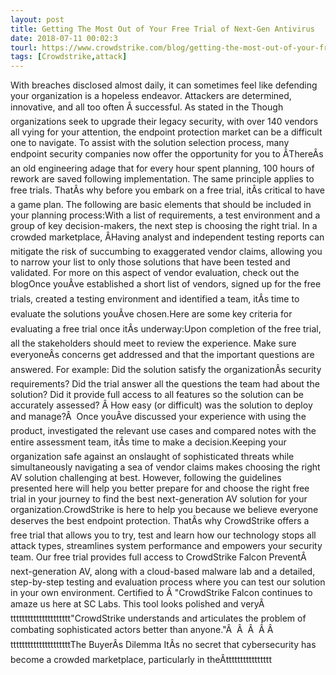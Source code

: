 ```yaml
---
layout: post
title: Getting The Most Out of Your Free Trial of Next-Gen Antivirus
date: 2018-07-11 00:02:3
tourl: https://www.crowdstrike.com/blog/getting-the-most-out-of-your-free-trial-of-next-gen-antivirus/
tags: [Crowdstrike,attack]
---
```

With breaches disclosed almost daily, it can sometimes feel like defending your organization is a hopeless endeavor. Attackers are determined, innovative, and all too often Â successful. As stated in the Though organizations seek to upgrade their legacy security, with over 140 vendors all vying for your attention, the endpoint protection market can be a difficult one to navigate. To assist with the solution selection process, many endpoint security companies now offer the opportunity for you to ÂThereÂs an old engineering adage that for every hour spent planning, 100 hours of rework are saved following implementation. The same principle applies to free trials. ThatÂs why before you embark on a free trial, itÂs critical to have a game plan. The following are basic elements that should be included in your planning process:With a list of requirements, a test environment and a group of key decision-makers, the next step is choosing the right trial. In a crowded marketplace, ÂHaving analyst and independent testing reports can mitigate the risk of succumbing to exaggerated vendor claims, allowing you to narrow your list to only those solutions that have been tested and validated. For more on this aspect of vendor evaluation, check out the blogOnce youÂve established a short list of vendors, signed up for the free trials, created a testing environment and identified a team, itÂs time to evaluate the solutions youÂve chosen.Here are some key criteria for evaluating a free trial once itÂs underway:Upon completion of the free trial, all the stakeholders should meet to review the experience. Make sure everyoneÂs concerns get addressed and that the important questions are answered. For example: Did the solution satisfy the organizationÂs security requirements? Did the trial answer all the questions the team had about the solution? Did it provide full access to all features so the solution can be accurately assessed? Â How easy (or difficult) was the solution to deploy and manage?Â  Once youÂve discussed your experience with using the product, investigated the relevant use cases and compared notes with the entire assessment team, itÂs time to make a decision.Keeping your organization safe against an onslaught of sophisticated threats while simultaneously navigating a sea of vendor claims makes choosing the right AV solution challenging at best. However, following the guidelines presented here will help you better prepare for and choose the right free trial in your journey to find the best next-generation AV solution for your organization.CrowdStrike is here to help you because we believe everyone deserves the best endpoint protection. ThatÂs why CrowdStrike offers a free trial that allows you to try, test and learn how our technology stops all attack types, streamlines system performance and empowers your security team. Our free trial provides full access to CrowdStrike Falcon PreventÂ next-generation AV, along with a cloud-based malware lab and a detailed, step-by-step testing and evaluation process where you can test our solution in your own environment. Certified to Â "CrowdStrike Falcon continues to amaze us here at SC Labs. This tool looks polished and veryÂttttttttttttttttttttt"CrowdStrike understands and articulates the problem of combating sophisticated actors better than anyone."Â  Â  Â  Â ÂtttttttttttttttttttttThe BuyerÂs Dilemma ItÂs no secret that cybersecurity has become a crowded marketplace, particularly in theÂtttttttttttttttt